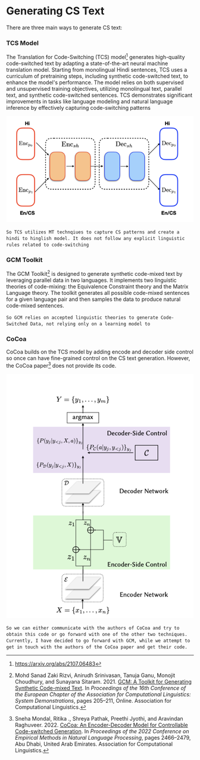 # Generating CS Text

There are three main ways to generate CS text:
### TCS Model

The Translation for Code-Switching (TCS) model[^1] generates high-quality code-switched text by adapting a state-of-the-art neural machine translation model. Starting from monolingual Hindi sentences, TCS uses a curriculum of pretraining steps, including synthetic code-switched text, to enhance the model's performance. The model relies on both supervised and unsupervised training objectives, utilizing monolingual text, parallel text, and synthetic code-switched sentences. TCS demonstrates significant improvements in tasks like language modeling and natural language inference by effectively capturing code-switching patterns​

![](Pasted%20image%2020240614171754.png)

`So TCS utilizes MT technqiues to capture CS patterns and create a hindi to hinglish model. It does not follow any explicit linguistic rules related to code-switching`

### GCM Toolkit

The GCM Toolkit[^2] is designed to generate synthetic code-mixed text by leveraging parallel data in two languages. It implements two linguistic theories of code-mixing: the Equivalence Constraint theory and the Matrix Language theory. The toolkit generates all possible code-mixed sentences for a given language pair and then samples the data to produce natural code-mixed sentences.

`So GCM relies on accepted linguistic theories to generate Code-Switched Data, not relying only on a learning model to`

### CoCoa

CoCoa builds on the TCS model by adding encode and decoder side control so once can have fine-grained control on the CS text generation. However, the CoCoa paper[^3] does not provide its code.

![](Pasted%20image%2020240614171727.png)

`So we can either communicate with the authors of CoCoa and try to obtain this code or go forward with one of the other two techniques. Currently, I have decided to go forward with GCM, while we attempt to get in touch with the authors of the CoCoa paper and get their code.`

[^1]: https://arxiv.org/abs/2107.06483
[^2]: Mohd Sanad Zaki Rizvi, Anirudh Srinivasan, Tanuja Ganu, Monojit Choudhury, and Sunayana Sitaram. 2021. [GCM: A Toolkit for Generating Synthetic Code-mixed Text](https://aclanthology.org/2021.eacl-demos.24). In _Proceedings of the 16th Conference of the European Chapter of the Association for Computational Linguistics: System Demonstrations_, pages 205–211, Online. Association for Computational Linguistics.
[^3]: Sneha Mondal, Ritika ., Shreya Pathak, Preethi Jyothi, and Aravindan Raghuveer. 2022. [CoCoa: An Encoder-Decoder Model for Controllable Code-switched Generation](https://aclanthology.org/2022.emnlp-main.158). In _Proceedings of the 2022 Conference on Empirical Methods in Natural Language Processing_, pages 2466–2479, Abu Dhabi, United Arab Emirates. Association for Computational Linguistics.